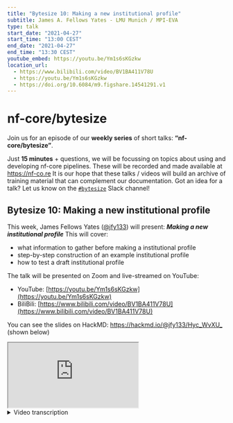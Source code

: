 ```yaml
---
title: "Bytesize 10: Making a new institutional profile"
subtitle: James A. Fellows Yates - LMU Munich / MPI-EVA
type: talk
start_date: "2021-04-27"
start_time: "13:00 CEST"
end_date: "2021-04-27"
end_time: "13:30 CEST"
youtube_embed: https://youtu.be/Ym1s6sKGzkw
location_url:
  - https://www.bilibili.com/video/BV1BA411V78U
  - https://youtu.be/Ym1s6sKGzkw
  - https://doi.org/10.6084/m9.figshare.14541291.v1
---
```


# nf-core/bytesize

Join us for an episode of our **weekly series** of short talks: **“nf-core/bytesize”**.

Just **15 minutes** + questions, we will be focussing on topics about using and developing nf-core pipelines.
These will be recorded and made available at <https://nf-co.re>
It is our hope that these talks / videos will build an archive of training material that can complement our documentation.
Got an idea for a talk? Let us know on the [`#bytesize`](https://nfcore.slack.com/channels/bytesize) Slack channel!

## Bytesize 10: Making a new institutional profile

This week, James Fellows Yates ([@jfy133](http://github.com/jfy133/)) will present: _**Making a new institutional profile**_
This will cover:

- what information to gather before making a institutional profile
- step-by-step construction of an example institutional profile
- how to test a draft institutional profile

The talk will be presented on Zoom and live-streamed on YouTube:

- YouTube: [https://youtu.be/Ym1s6sKGzkw](https://youtu.be/Ym1s6sKGzkw)
- BiliBili: [https://www.bilibili.com/video/BV1BA411V78U](https://www.bilibili.com/video/BV1BA411V78U)

You can see the slides on HackMD: <https://hackmd.io/@jfy133/Hyc_WvXU_> (shown below)

<div class="ratio ratio-16x9 border shadow">
  <iframe  src="https://hackmd.io/@jfy133/Hyc_WvXU_" allowfullscreen></iframe>
</div>

<details markdown="1"><summary>Video transcription</summary>
**Note: The content has been edited to make it reader-friendly**

[0:54](https://youtu.be/Ym1s6sKGzkw?list=PL3xpfTVZLcNiSvvPWORbO32S1WDJqKp1e&t=54) Thank you very much. As mentioned, the overview of today’s talk is that we will be recapping the benefits of using nf-core institutional profiles, and I will describe the information you should generally gather before writing one.

[1:14](https://youtu.be/Ym1s6sKGzkw?list=PL3xpfTVZLcNiSvvPWORbO32S1WDJqKp1e&t=74) Then I’ll go step-by-step through how to build such a profile, and finally how to test it.

[1:20](https://youtu.be/Ym1s6sKGzkw?list=PL3xpfTVZLcNiSvvPWORbO32S1WDJqKp1e&t=80) So today, I’ll be talking about global institutional profiles, which is what I will be defining during the talk. So institutional profiles are Nextflow configuration files that are used by all nf-core pipelines to work efficiently on institutional level clusters and that are stored on the `nf-core/configs` Github repository.

[1:40](https://youtu.be/Ym1s6sKGzkw?list=PL3xpfTVZLcNiSvvPWORbO32S1WDJqKp1e&t=100) There’s another thing called pipeline institutional profiles, but that is something for a future bytesize talk.

[1:47](https://youtu.be/Ym1s6sKGzkw?list=PL3xpfTVZLcNiSvvPWORbO32S1WDJqKp1e&t=107) So firstly, why would you want to use an institutional profile?

So these give you a lot of efficiency regarding Nextflow runs in terms of computing resources and time.

So making sure that you use only what you need and not exceed it and block other people in your given cluster.

[2:04](https://youtu.be/Ym1s6sKGzkw?list=PL3xpfTVZLcNiSvvPWORbO32S1WDJqKp1e&t=124) They’re very portable and contribute towards reproducibility, so that means other people can run the same command you ran, but configured to their own cluster.

[2:15](https://youtu.be/Ym1s6sKGzkw?list=PL3xpfTVZLcNiSvvPWORbO32S1WDJqKp1e&t=135) So ultimately writing this `config file` saves a lot of time. You write it once and then everyone on that cluster can benefit from it.

[2:25](https://youtu.be/Ym1s6sKGzkw?list=PL3xpfTVZLcNiSvvPWORbO32S1WDJqKp1e&t=145) So here’s a brief recap of what was covered in [bytesize#2](https://nf-co.re/events/2021/bytesize-2-configs).

A Nextflow configuration file is a simple text file containing a set of properties, so parameters and some stuff that basically Nextflow can read and understand. This can be pipeline parameters, information on locations of files, and so on.

[2:49](https://youtu.be/Ym1s6sKGzkw?list=PL3xpfTVZLcNiSvvPWORbO32S1WDJqKp1e&t=169) There are different levels of these configuation files, so whenever a Nextflow run starts, it will look in the `nextflow.config` file that may be present in your run directory.

It also checks your home directory for the `nextflow.config` file.

You can also specify custom config files with `-c` parameter, and also in nf-core pipelines there’s a whole other layer, which are nf-core profiles, which like I said before are sorted `nf-core/configs`.

This is generally where we store our institutional profiles.

[3:22](https://youtu.be/Ym1s6sKGzkw?list=PL3xpfTVZLcNiSvvPWORbO32S1WDJqKp1e&t=202) While I say that this is stored on the Github repository, that’s not to say that you can’t run these offline.

So if you have a cluster that is on offline mode, you can also use `nf-core/tools` to basically clone these config files to your cluster.

[3:40](https://youtu.be/Ym1s6sKGzkw?list=PL3xpfTVZLcNiSvvPWORbO32S1WDJqKp1e&t=220) So here an example of what exactly I mean by these profiles and how you can use them.

Let’s say I want to run `nf-core/eager` on the UPPMAX cluster in Sweden, I can simply write `nextflow run nf-core/eager` and then specify the profile as Uppmax i.e. `nextflow run nf-core/eager -profile uppmax`, which is the institutional profile, and then all the other parameters I want to use.

But as I said, these profiles can apply to all pipelines, so you can also switch at the bottom to `nf-core mag`, and the same thing will work, but everything will be optimised for that particular cluster.

[4:12](https://youtu.be/Ym1s6sKGzkw?list=PL3xpfTVZLcNiSvvPWORbO32S1WDJqKp1e&t=252) You can also chain multiple institutional profiles together if you need.

So for example for `nextflow run nf-core/eager -profile shh,sdag` where we have, dash, then the profile for the MPI in Jena, we have multiple clusters.

So we can specify within that specific cluster the specific institution that you want to use.

Something that’s very important that was mentioned in [Maxime's talk](https://nf-co.re/events/2021/bytesize-8-nf-core-offline) is that the _order_ of the profile is very important.

So anything on the furthest right will override anything previously. So any parameters set in the `sdag` profile will override any parameter also set in the `ssh` profile in this given example.

[4:57](https://youtu.be/Ym1s6sKGzkw?list=PL3xpfTVZLcNiSvvPWORbO32S1WDJqKp1e&t=297) So let’s say you want to write an institutional profile for your cluster, there are multiple things you may want to cover.

[5:05](https://youtu.be/Ym1s6sKGzkw?list=PL3xpfTVZLcNiSvvPWORbO32S1WDJqKp1e&t=305) And this is the information that you want to gather before you start writing the profile. So it will cover things like names, resource limits on scheduling systems, and also containers.

[5:15](https://youtu.be/Ym1s6sKGzkw?list=PL3xpfTVZLcNiSvvPWORbO32S1WDJqKp1e&t=315) So the first question you want to ask is what name do you want to call your profile.

This should be something that’s very recognisable and also descriptive so that users of your cluster can recognise which cluster is being referred to.

But it should not be something that is too generic either such that people might confuse it with their own cluster.

Short is also very good, abbreviations are OK, like the `shh` example from earlier.

But again, it should still be precise enough for people to understand what it is.

If you have multiple clusters for one institution, it might make more sense to have an umbrella name for the institution itself rather than have one profile for each cluster.

Within that you can have internal profiles, which I’ll give you more examples of later on.

So make sure you get the right level of hierarchy there.

[6:13](https://youtu.be/Ym1s6sKGzkw?list=PL3xpfTVZLcNiSvvPWORbO32S1WDJqKp1e&t=373) Once you decide on a name, you need to go into your cluster and get into information about the specifications of that.

For example, you should look for the resource limits of that particular cluster.

So nf-core pipelines expand on the Nextflow retry system where if a process times out because it runs out of memory or time, it makes it re-submit that job with more memory or time.

However nf-core adds to these limits to ensure that this retry system doesn’t start requesting more than is actually physically available on the system.

So for this, you need to look up the largest node that all users of your particular cluster can access, and find out what the most amount of memory, CPUs and walltimes are.

So for example, a 2TB node with 112 cores and the longest walltime it can have is seven days.

In addition, you should also look up whether scratch usage is required by your cluster (this is a space that doesn’t get backed up, where all your working directories and files go into).

[7:23](https://youtu.be/Ym1s6sKGzkw?list=PL3xpfTVZLcNiSvvPWORbO32S1WDJqKp1e&t=443) So once you’ve found that you need to look into your scheduling system, assuming your cluster has one (not all do..), and check that Nextflow supports that.

So a scheduler is basically a tool which allows the computer to distribute jobs where resources are available for you.

This can be based on priority, so you should look up if your scheduler has queues or partitions that are often based on walltime, meaning that shorter jobs will go earlier in the queue whereas longer jobs go further down.

You should find out the names of these and what specifications you may have for those, you should also look if there are any submission limits, so for example you can only submit x number of jobs at any one moment.

You should also check if there are any additional configurations that you may have when you’re writing your own custom batch scripts that you would feed to the scheduler.

So something like `module load xyz`.

[8:35](https://youtu.be/Ym1s6sKGzkw?list=PL3xpfTVZLcNiSvvPWORbO32S1WDJqKp1e&t=505) Then finally, you should look into containers.

So nf-core highly promotes the use of container systems.

This is stuff like Docker, Singularity and so on, which basically allow you to put all of the software that a pipeline needs into a single file.

Then you just download that file with all the tools set up and configured in the way it needs to run successfully.

That basically allows for much more robust reproducibility because everyone will always use exactly the same parameters and so on.

So you should check whether your cluster offers the use of these, and if so, which container engine, and then check if nf-core supports this.

Remember that nf-core has specific profiles for this stuff like Docker and Singularity, Charlie Cloud, Podman and a couple of others.

You should check if your cluster has a common cache location; this is a directory where all the images are stored in one place and that all users can access.

This prevents loads of the users having the same copies of the image.

You should also check whether you need any additional parameters to these container engines, for example bind paths and so on.

[9:35](https://youtu.be/Ym1s6sKGzkw?list=PL3xpfTVZLcNiSvvPWORbO32S1WDJqKp1e&t=575) so once you have all this information, you can get started with writing.

[9:40](https://youtu.be/Ym1s6sKGzkw?list=PL3xpfTVZLcNiSvvPWORbO32S1WDJqKp1e&t=580) We recommend starting with making a fork of the `nf-core/configs` repository.

You don’t have to do this, but it generally makes life easier when you want to basically image everything.

You can make a branch to follow GitHub best practices and just name it after the cluster name you’ve picked.

Then also open a tab with the nf-core and Nextflow documentation because you will have to refer to it quite a lot.

[10:03](https://youtu.be/Ym1s6sKGzkw?list=PL3xpfTVZLcNiSvvPWORbO32S1WDJqKp1e&t=603) Once you’ve made your fork and your branch, you need to create two new files.

One under the `configuration` directory, which is where you’re going to put in the configuration file itself, a documentation file in markdown, and docs.

You then need to add your profile name to these three files that nf-core uses to organise its stuff.

It’s quite straightforward where to put your name there, just look in and you will find where the long lists of the other profiles are.

[10:32](https://youtu.be/Ym1s6sKGzkw?list=PL3xpfTVZLcNiSvvPWORbO32S1WDJqKp1e&t=631) Now to write the profile itself. So in the configuration file, you can start by writing the `params` scope, this is basically standard Nextflow parameters, which you often specify in the command line.

[10:44](https://youtu.be/Ym1s6sKGzkw?list=PL3xpfTVZLcNiSvvPWORbO32S1WDJqKp1e&t=644) So for nf-core profiles, we generally suggest that you add to these the config profile description content and url. This is useful later on for debugging, and it also makes it easier for users to know that they’re using the right profile when they are running their pipelines.

[10:59](https://youtu.be/Ym1s6sKGzkw?list=PL3xpfTVZLcNiSvvPWORbO32S1WDJqKp1e&t=659) Then in the `max` parameters that you see in the 4th to the 6th line, you can specify the maximum and node information that you gathered earlier. So the maximum number makes for memory that’s available, number of CPUs, and so on.

[11:14](https://youtu.be/Ym1s6sKGzkw?list=PL3xpfTVZLcNiSvvPWORbO32S1WDJqKp1e&t=674) If you for example have a common directory for things like reference files, which you use in the network pipelines themselves, such as the Illumina iGenomes resource, you can also specify this here.

[11:30](https://youtu.be/Ym1s6sKGzkw?list=PL3xpfTVZLcNiSvvPWORbO32S1WDJqKp1e&t=690) Once you've specified that, you can then write the `process` scope.

So this is actually where you define generic information about your particular scheduler.

So in the example above (see Simple Example on the slide), we see the setup that some clusters can have, and you just specify using slurm and maybe add an additional security check so that you can only retry a maximum of two times to stop runaway processes before you hit the big resource nodes.

[11:55](https://youtu.be/Ym1s6sKGzkw?list=PL3xpfTVZLcNiSvvPWORbO32S1WDJqKp1e&t=715) In a more complex example (see Complex Example on the slide), you can also specify queues and do this dynamically.

So using a `groovy` expression, you can say for example if the process we’re going to request is going to run for less than two hours, we go to the short queue.

If not, for less than 24 hours it goes to the medium queue, and for everything else, it goes to the long queue.

[12:24](https://youtu.be/Ym1s6sKGzkw?list=PL3xpfTVZLcNiSvvPWORbO32S1WDJqKp1e&t=744) Then also, if, for example, your batch scripts for your scheduler that you normally write manually, you have to specify extra parameters in that header block (you can also see this in the cluster options), for example saying that in my SGE batch script I need to specify the `h_vmem` parameter.

Then I can take the Nextflow task memory information using the groovy curly brackets.

[12:55](https://youtu.be/Ym1s6sKGzkw?list=PL3xpfTVZLcNiSvvPWORbO32S1WDJqKp1e&t=775) Then you can specify more information about your particular scheduler in the executor scope.

This typically just limits queue size, which is maybe what you want to have, when you’re running eight processes for any given pipeline run.

Say you only want to submit ten processes per second, you can limit that there as well.

Again, I highly recommend checking the Nextflow documentation. There’s many more options that you can put here, and there are just a couple of examples.

[13:29](https://youtu.be/Ym1s6sKGzkw?list=PL3xpfTVZLcNiSvvPWORbO32S1WDJqKp1e&t=809) There is typically one container scope per container system.

So for example there will be one for Singularity, another for Docker, one for Podman, and all of these have their own settings.

But common ones are for example, as a non-expert user for a specific container, you can enable that with the `true` variable there, and you can specify cache directory here.

So this is if you do have that common directory where all people’s images go, and everyone can reuse the same files.

You can specify that in this scope.

[14:04](https://youtu.be/Ym1s6sKGzkw?list=PL3xpfTVZLcNiSvvPWORbO32S1WDJqKp1e&t=844) Finally, in our configuration file.

If you have multiple clusters within your particular institution, you can specify this in the `profile` scope here.

So for example in my sample institution here, I’ve got the red cluster and the blue cluster, and you can see [here](https://youtu.be/Ym1s6sKGzkw?list=PL3xpfTVZLcNiSvvPWORbO32S1WDJqKp1e&t=865) that they have different max CPU parameters.

This is how you specify that these will basically overwrite anything specified in the base institutional profile.

Again, you should add the description just specifying which cluster you are using, so that people can check and load the correct one.

Alternatively, you can do some magic, click on the link below on host names (check [slides](https://hackmd.io/@jfy133/Hyc_WvXU_)).

Use the host names for example in the UPPMAX profile, which allows you to dynamically set the parameters of different clusters based on the host-names of the machines themselves.

[15:07](https://youtu.be/Ym1s6sKGzkw?list=PL3xpfTVZLcNiSvvPWORbO32S1WDJqKp1e&t=907) Then moving on to documentation.

In the markdown file, there’s a range of things that you should include.

You should also give a brief description of where the cluster is based so that people that they are accessing the right one.

You can give a summary of the parameters that you have set, just so they know what to expect when they run the profile.

So for example, the resource limits or the queues.

[15:25](https://youtu.be/Ym1s6sKGzkw?list=PL3xpfTVZLcNiSvvPWORbO32S1WDJqKp1e&t=925) You should also write instructions for user-level configuration.

So for example if there is no common cache directory for all users on the containers, and you want to specify this at a user level, you should describe this here.

You can also describe what other sub-profiles or internal profiles of you particular institution may have.

[15:46](https://youtu.be/Ym1s6sKGzkw?list=PL3xpfTVZLcNiSvvPWORbO32S1WDJqKp1e&t=946) Once it’s all ready, we can test and submit.

[15:51](https://youtu.be/Ym1s6sKGzkw?list=PL3xpfTVZLcNiSvvPWORbO32S1WDJqKp1e&t=951) So to test the profile from your fork, you can use the special nf-core flag `--custom_config_base` and basically give this raw URL replacing your GitHub and then your branch.

Then just run this command `nextflow run nf-core/<fav_pipeline>`, and using the test profile we recommend to see if it runs.

Expect a trial and error here since every cluster has their own special quirks.

It can take a bit of time, but don’t give up.

Once you get there, you’re much more familiar with the cluster, and it’s much more straightforward.

Things you should look for when testing are things like checking to see if you see the correct description in the run header.

So this description URL and contact of your particular profile gets displayed in the nf-core run header, so this is where the ascii logo is.

If you see this, you’re on the right track.

You should also check when you’re running the pipeline to ensure that your jobs are being submitted to the queue you’re expecting.

Look to see if your jobs are being listed in your job log history, so for example in Slurm that’s with `sacct`.

You can just check that they are being displayed and so on, because if they’re not, you might still be running on the head node, which is a bit scary.

Finally, you can also check your cache directories to check if you have your containers in there as you specified.

[17:19](https://youtu.be/Ym1s6sKGzkw?list=PL3xpfTVZLcNiSvvPWORbO32S1WDJqKp1e&t=1039) So once that’s all running and you’ve tested everything, you can then submit to `nf-core/configs`, make a pull request and ask Slack for a review.

Once it’s approved, you can merge it in, and spread the word to your colleagues, so that users can get started.

They simply have to run `nextflow run`, their pipeline, `-profile` and the name of their cluster with the additional parameters you may have.

[17:49](https://youtu.be/Ym1s6sKGzkw?list=PL3xpfTVZLcNiSvvPWORbO32S1WDJqKp1e) So to conclude, if you need any help, you can always ask questions, and check the documentation.

Thank you.

</details>
